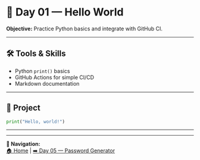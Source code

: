 # 🐍 Day 01 — Hello World

**Objective:** Practice Python basics and integrate with GitHub CI.  

---

## 🛠️ Tools & Skills
- Python `print()` basics  
- GitHub Actions for simple CI/CD  
- Markdown documentation  

---

## 🚀 Project
```python
print("Hello, world!")

```
---
---
**🔗 Navigation:**  
[🏠 Home](../index.md) | [➡️ Day 05 — Password Generator](day05-password-generator.md)
